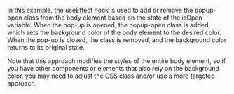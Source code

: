 In this example, the useEffect hook is used to add or remove the popup-open class from the body element based on the state of the isOpen variable. When the pop-up is opened, the popup-open class is added, which sets the background color of the body element to the desired color. When the pop-up is closed, the class is removed, and the background color returns to its original state.

Note that this approach modifies the styles of the entire body element, so if you have other components or elements that also rely on the background color, you may need to adjust the CSS class and/or use a more targeted approach.